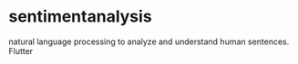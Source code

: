 # sentimentanalysis

 natural language processing to analyze and understand human sentences. 
 Flutter

